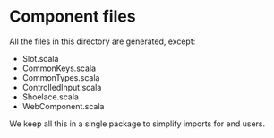 # Component files

All the files in this directory are generated, except:

* Slot.scala
* CommonKeys.scala
* CommonTypes.scala
* ControlledInput.scala
* Shoelace.scala
* WebComponent.scala

We keep all this in a single package to simplify imports for end users.
